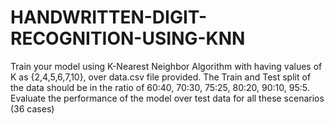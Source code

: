 # HANDWRITTEN-DIGIT-RECOGNITION-USING-KNN
Train your model using K-Nearest Neighbor Algorithm with having values of K as {2,4,5,6,7,10}, over data.csv file provided. The Train and Test split of the data should be in the ratio of 60:40, 70:30, 75:25, 80:20, 90:10, 95:5. Evaluate the performance of the model over test data for all these scenarios (36 cases)
